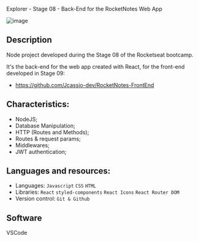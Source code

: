 Explorer - Stage 08 - Back-End for the RocketNotes Web App

![image](https://user-images.githubusercontent.com/62391659/221231257-ab4f594c-aa2a-4569-ad68-6acd25c2e138.png)

## Description
Node project developed during the Stage 08 of the Rocketseat bootcamp.

It's the back-end for the web app created with React, for the front-end developed in Stage 09:
- https://github.com/Jcassio-dev/RocketNotes-FrontEnd

## Characteristics:
- NodeJS;
- Database Manipulation;
- HTTP (Routes and Methods);
- Routes & request params;
- Middlewares;
- JWT authentication;

## Languages and resources:

- Languages: `Javascript` `CSS` `HTML`
- Libraries: `React` `styled-components` `React Icons` `React Router DOM`
- Version control: `Git & Github`

## Software

VSCode
